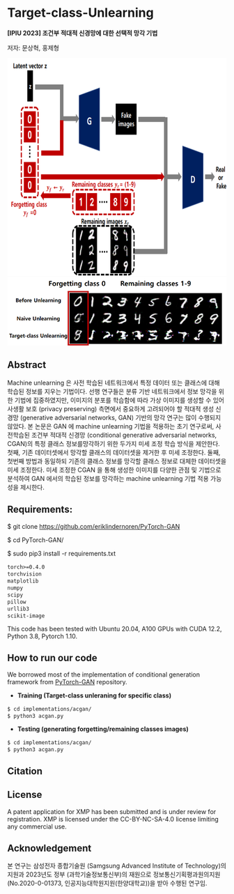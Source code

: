 # Target-class-Unlearning
**[IPIU 2023] 조건부 적대적 신경망에 대한 선택적 망각 기법**

저자: 문상혁, 홍제형

<img src=https://github.com/mshdjren/Target-class-Unlearning/blob/main/assets/main_poster.png height="500" width="900"> 
<img src=https://github.com/mshdjren/Target-class-Unlearning/blob/main/assets/result_poster.png>

## Abstract
Machine unlearning 은 사전 학습된 네트워크에서 특정 데이터 또는 클래스에 대해 학습된 정보를 지우는 기법이다. 선행 연구들은 분류 기반 네트워크에서 정보 망각을 위한 기법에 집중하였지만, 이미지의 분포를 학습함에 따라 가상 이미지를 생성할 수 있어 사생활 보호 (privacy preserving) 측면에서 중요하게 고려되어야 할 적대적 생성 신경망 (generative adversarial networks, GAN) 기반의 망각 연구는 많이 수행되지 않았다. 본 논문은 GAN 에 machine unlearning 기법을 적용하는 초기 연구로써, 사전학습된 조건부 적대적 신경망 (conditional generative adversarial networks, CGAN)의 특정 클래스 정보를망각하기 위한 두가지 미세 조정 학습 방식을 제안한다. 첫째, 기존 데이터셋에서 망각할 클래스의 데이터셋을 제거한 후 미세 조정한다. 둘째, 첫번째 방법과 동일하되 기존의 클래스 정보를 망각할 클래스 정보로 대체한 데이터셋을 미세 조정한다. 미세 조정한 CGAN 을 통해 생성한 이미지를 다양한 관점 및 기법으로 분석하여 GAN 에서의 학습된 정보를 망각하는 machine unlearning 기법 적용 가능성을 제시한다.

## Requirements:
$ git clone https://github.com/eriklindernoren/PyTorch-GAN

$ cd PyTorch-GAN/

$ sudo pip3 install -r requirements.txt

````
torch>=0.4.0
torchvision
matplotlib
numpy
scipy
pillow
urllib3
scikit-image
````
This code has been tested with Ubuntu 20.04, A100 GPUs with CUDA 12.2, Python 3.8, Pytorch 1.10.

## How to run our code
We borrowed most of the implementation of conditional generation framework from [PyTorch-GAN]([https://github.com/eriklindernoren/PyTorch-GAN](https://github.com/eriklindernoren/PyTorch-GAN)) repository.

- **Training (Target-class unleraning for specific class)**
````
$ cd implementations/acgan/
$ python3 acgan.py
````

- **Testing (generating forgetting/remaining classes images)**
````
$ cd implementations/acgan/
$ python3 acgan.py
````

## Citation

## License
A patent application for XMP has been submitted and is under review for registration. XMP is licensed under the CC-BY-NC-SA-4.0 license limiting any commercial use.

## Acknowledgement
본 연구는 삼성전자 종합기술원 (Samgsung Advanced Institute of Technology)의 지원과 2023년도 정부 (과학기술정보통신부)의 재원으로 정보통신기획평과원의지원(No.2020-0-01373, 인공지능대학원지원(한양대학교))을 받아 수행된 연구임.



